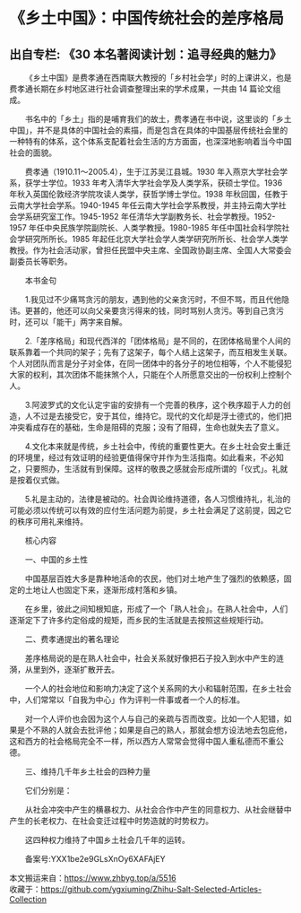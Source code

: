 # 《乡土中国》：中国传统社会的差序格局  
## 出自专栏: 《30 本名著阅读计划：追寻经典的魅力》  
&emsp;&emsp;《乡土中国》是费孝通在西南联大教授的「乡村社会学」时的上课讲义，也是费孝通长期在乡村地区进行社会调查整理出来的学术成果，一共由 14 篇论文组成。  
  
&emsp;&emsp;书名中的「乡土」指的是哺育我们的故土，费孝通在书中说，这里谈的「乡土中国」，并不是具体的中国社会的素描，而是包含在具体的中国基层传统社会里的一种特有的体系，这个体系支配着社会生活的方方面面，也深深地影响着当今中国社会的面貌。  
  
&emsp;&emsp;费孝通（1910.11～2005.4），生于江苏吴江县城。1930 年入燕京大学社会学系，获学士学位。1933 年考入清华大学社会学及人类学系，获硕士学位。1936 年秋入英国伦敦经济学院攻读人类学，获哲学博士学位。1938 年秋回国，任教于云南大学社会学系。1940-1945 年任云南大学社会学系教授，并主持云南大学社会学系研究室工作。1945-1952 年任清华大学副教务长、社会学教授。1952-1957 年任中央民族学院副院长、人类学教授。1980-1985 年任中国社会科学院社会学研究所所长。1985 年起任北京大学社会学人类学研究所所长、社会学人类学教授。作为社会活动家，曾担任民盟中央主席、全国政协副主席、全国人大常委会副委员长等职务。  
  
&emsp;&emsp;本书金句  
  
&emsp;&emsp;1.我见过不少痛骂贪污的朋友，遇到他的父亲贪污时，不但不骂，而且代他隐讳。更甚的，他还可以向父亲要贪污得来的钱，同时骂别人贪污。等到自己贪污时，还可以「能干」两字来自解。  
  
&emsp;&emsp;2.「差序格局」和现代西洋的「团体格局」是不同的，在团体格局里个人间的联系靠着一个共同的架子；先有了这架子，每个人结上这架子，而互相发生关联。个人对团队而言是分子对全体，在同一团体中的各分子的地位相等，个人不能侵犯大家的权利，其次团体不能抹煞个人，只能在个人所愿意交出的一份权利上控制个人。  
  
&emsp;&emsp;3.阿波罗式的文化认定宇宙的安排有一个完善的秩序，这个秩序超于人力的创造，人不过是去接受它，安于其位，维持它。现代的文化却是浮士德式的，他们把冲突看成存在的基础，生命是阻碍的克服；没有了阻碍，生命也就失去了意义。  
  
&emsp;&emsp;4.文化本来就是传统，乡土社会中，传统的重要性更大。在乡土社会安土重迁的环境里，经过有效证明的经验更值得保守并作为生活指南。如此看来，不必知之，只要照办，生活就有到保障。这样的敬畏之感就会形成所谓的「仪式」。礼就是按着仪式做。  
  
&emsp;&emsp;5.礼是主动的，法律是被动的。社会舆论维持道德，各人习惯维持礼，礼治的可能必须以传统可以有效的应付生活问题为前提，乡土社会满足了这前提，因之它的秩序可用礼来维持。  
  
&emsp;&emsp;核心内容  
  
&emsp;&emsp;一、中国的乡土性  
  
&emsp;&emsp;中国基层百姓大多是靠种地活命的农民，他们对土地产生了强烈的依赖感，固定的土地让人也固定下来，逐渐形成村落和乡镇。  
  
&emsp;&emsp;在乡里，彼此之间知根知底，形成了一个「熟人社会」。在熟人社会中，人们逐渐定下了许多约定俗成的规矩，而乡民的生活就是去按照这些规矩行动。  
  
&emsp;&emsp;二、费孝通提出的著名理论  
  
&emsp;&emsp;差序格局说的是在熟人社会中，社会关系就好像把石子投入到水中产生的涟漪，从里到外，逐渐扩散开去。  
  
&emsp;&emsp;一个人的社会地位和影响力决定了这个关系网的大小和辐射范围，在乡土社会中，人们常常以「自我为中心」作为评判一件事或者一个人的标准。  
  
&emsp;&emsp;对一个人评价也会因为这个人与自己的亲疏与否而改变。比如一个人犯错，如果是个不熟的人就会去批评他；如果是自己的熟人，那就会想方设法地去包庇他，这和西方的社会格局完全不一样，所以西方人常常会觉得中国人重私德而不重公德。  
  
&emsp;&emsp;三、维持几千年乡土社会的四种力量  
  
&emsp;&emsp;它们分别是：  
  
&emsp;&emsp;从社会冲突中产生的横暴权力、从社会合作中产生的同意权力、从社会继替中产生的长老权力、在社会变迁过程中时势造就的时势权力。  
  
&emsp;&emsp;这四种权力维持了中国乡土社会几千年的运转。  
  
&emsp;&emsp;备案号:YXX1be2e9GLsXnOy6XAFAjEY  
  
本文搬运来自：https://www.zhbyg.top/a/5516  
 收藏于：https://github.com/ygxiuming/Zhihu-Salt-Selected-Articles-Collection